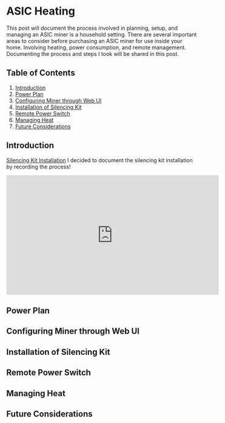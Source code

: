 # ASIC Heating 
This post will document the process involved in planning, setup, and managing an ASIC miner is a household setting. There are several important areas to consider before purchasing an ASIC miner for use inside your home. Involving heating, power consumption, and remote management. Documenting the process and steps I took will be shared in this post.

## Table of Contents
1. [Introduction](#introduction)
2. [Power Plan](#power-plan)
3. [Configuring Miner through Web UI](#configuring-miner-through-web-ui)
4. [Installation of Silencing Kit](#installation-of-silencing-kit)
5. [Remote Power Switch](#remote-power-switch)
6. [Managing Heat](#managing-heat)
7. [Future Considerations](#future-considerations)

## Introduction 
[Silencing Kit Installation](https://youtu.be/tIneY9daxnw?si=ualFuQoHbqlXtb2A)
I decided to document the silencing kit installation by recording the process!
<iframe width="560" height="315" src="https://www.youtube.com/embed/tIneY9daxnw?si=xXTt_P2DcuZ7qO-y" title="YouTube video player" frameborder="0" allow="accelerometer; autoplay; clipboard-write; encrypted-media; gyroscope; picture-in-picture; web-share" allowfullscreen></iframe>

## Power Plan

## Configuring Miner through Web UI

## Installation of Silencing Kit

## Remote Power Switch

## Managing Heat

## Future Considerations